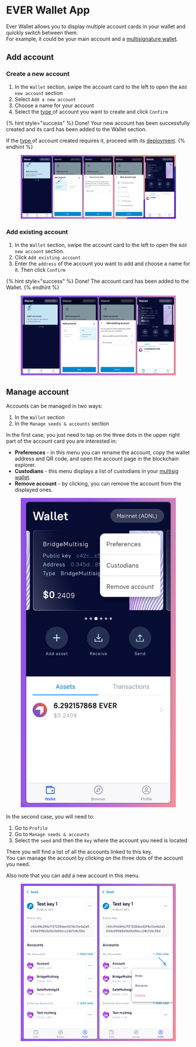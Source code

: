 # EVER Wallet App

Ever Wallet allows you to display multiple account cards in your wallet and quickly switch between them.\
For example, it could be your main account and a [multisignature wallet](../../multisig/).

## Add account

### Create a new account

1. In the `Wallet` section, swipe the account card to the left to open the `Add new account` section
2. Select `Add a new account`
3. Choose a name for your account
4. Select the [type ](../../getting-started/install-and-singing-in/types-of-account.md)of account you want to create and click `Confirm`

{% hint style="success" %}
Done! Your new account has been successfully created and its card has been added to the Wallet section.

If the [type ](../../getting-started/install-and-singing-in/types-of-account.md)of account created requires it, proceed with its [deployment](../../getting-started/install-and-singing-in/deploy/).
{% endhint %}

<figure><img src="../../.gitbook/assets/image (1) (4).png" alt=""><figcaption></figcaption></figure>

### Add existing account

1. In the `Wallet` section, swipe the account card to the left to open the `Add new account` section.
2. Click `Add existing account`
3. Enter the `address` of the account you want to add and choose a name for it. Then click `Confirm`

{% hint style="success" %}
Done! The account card has been added to the Wallet.
{% endhint %}

<figure><img src="../../.gitbook/assets/image (12).png" alt=""><figcaption></figcaption></figure>

## Manage account

Accounts can be managed in two ways:

1. In the `Wallet` section
2. In the `Manage seeds & accounts` section

In the first case, you just need to tap on the three dots in the upper right part of the account card you are interested in:

* **Preferences** - in this menu you can rename the account, copy the wallet address and QR code, and open the account page in the blockchain explorer.&#x20;
* **Custodians** - this menu displays a list of custodians in your [multisig wallet](../../multisig/).&#x20;
* **Remove account** - by clicking, you can remove the account from the displayed ones.

<figure><img src="../../.gitbook/assets/image (3) (7).png" alt=""><figcaption></figcaption></figure>

In the second case, you will need to:

1. Go to `Profile`
2. Go to `Manage seeds & accounts`
3. Select the `seed` and then the `key` where the account you need is located

There you will find a list of all the accounts linked to this key. \
You can manage the account by clicking on the three dots of the account you need.

Also note that you can add a new account in this menu.

<figure><img src="../../.gitbook/assets/image (2).png" alt=""><figcaption></figcaption></figure>
